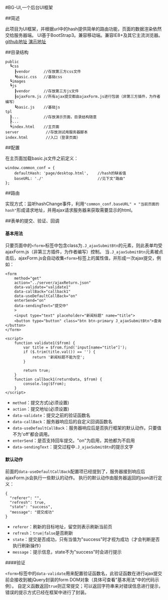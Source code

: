 #BG-UI,一个后台UI框架

##简述

此项目为UI框架，并根据url中的hash提供简单的路由功能，页面的数据渲染依然交给服务器端。
UI基于BootStrap3。兼容移动端。兼容IE8+及其它主流浏览器。 
[github地址](https://github.com/liyu365/BG-UI) 
[演示地址](https://liyu365.github.io/BG-UI/)

##目录结构

```
public
  ┗css
    ┠vendor      //存放第三方css文件
    ┗basic.css   //基础css
  ┗images
  ┗js
    ┠vendor      //存放第三方js文件
    ┠ajaxForm.js //所有ajax提交都由ajaxForm.js进行包装（非第三方插件，为作者编写）
    ┗basic.js    //基础js
tpl
  ┠...           //存放演示页面，目录结构随意
  ┠...
  ┗index.html    //主页面
server            //存放测试用服务器脚本
index.html        //入口（登录页面）
```

##配置

在主页面加载basic.js文件之前定义：

```
window.common_conf = {
    defaultHash: 'page/desktop.html',    //hash的缺省值
    baseURL: './'                        //见下文"路由"
};
```

##路由

实现方式：监听hashChange事件，利用`"common_conf.baseURL" + "当前页面的hash"`形成请求地址，并用ajax请求服务器来获取需要显示的html。

##表单的提交、验证、回调

#### 基本用法

只要页面中的`<form>`标签中包含class为`.J_ajaxSubmitBtn`的元素，则此表单均受ajaxForm.js（非第三方插件，为作者编写）控制。
当`.J_ajaxSubmitBtn`元素被点击后，ajaxForm.js会自动收集`<form>`标签上的属性值，并形成一次ajax提交，例如：

```
<form
    method="get"
    action="../server/ajaxReturn.json"
    data-validate="validate1"
    data-callBack="callback1"
    data-useDefaultCallBack="on"
    enterSend="on"
    data-sendingText="提交中"
    >
    <input type="text" placeholder="新闻标题" name="title">
    <button type="button" class="btn btn-primary J_ajaxSubmitBtn">查询</button>
</form>

<script>
    function validate1($from) {
        var title = $from.find('input[name="title"]');
        if ($.trim(title.val()) == '') {
            return '新闻标题不能为空';
        }

        return true;
    }
    function callback1(returnData, $from) {
        console.log($from);
    }
</script>
```

* `method`：提交方式(必须设置)
* `action`：提交地址(必须设置)
* `data-validate`：提交之前的验证函数名
* `data-callBack`：服务器响应后的自定义回调函数名
* `data-useDefaultCallBack`：服务器响应后是否执行框架的默认动作。只要值不为'off'都会调用。
* `enterSend`：是否支持回车提交。"on"为启用，其他都为不启用
* `data-sendingText`：提交过程中`.J_ajaxSubmitBtn`的提示文字

#### 默认动作

前面的`data-useDefaultCallBack`配置项已经提到了，服务器接到响应后ajaxForm.js会执行一些默认的动作。
执行的默认动作由服务器返回的json进行定义：

```
{
  "referer": "",
  "refresh": true,
  "state": "success",
  "message": "提交成功"
}
```

* `referer`：刷新的目标地址，留空则表示刷新当前页
* `refresh`：`true|false`是否刷新
* `state`：提交是否成功，只有当值为"success"时才视为成功（才会判断是否执行刷新操作）
* `message`：提示信息，state不为"success"时会进行提示

####验证

`<form>`标签中的`data-validate`用来配置验证函数名，此验证函数在进行ajax提交前会接收到被jQuery封装的form DOM对象（具体可查看"基本用法"中的代码示例）。
自定义函数返回`true`则正常提交；可以返回字符串来对错误信息进行提示，错误的提示方式已经在框架中进行了封装。